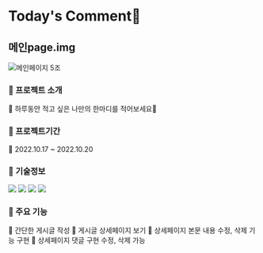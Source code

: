 # Today's Comment🧡

## 메인page.img

![메인페이지 5조](https://user-images.githubusercontent.com/100943412/196769663-4af3bd56-340f-4980-91ca-57262ba56c37.png)

### 📙 프로젝트 소개
📌 하루동안 적고 싶은 나만의 한마디를 적어보세요🧡

### 📅 프로젝트기간
📌 2022.10.17 ~ 2022.10.20

### 📙 기술정보
<img src="https://img.shields.io/badge/react-61DAFB?style=for-the-badge&logo=react&logoColor=black"> <img src="https://img.shields.io/badge/Redux-764ABC?style=for-the-badge&logo=redux&logoColor=white"> <img src="https://img.shields.io/badge/styled-components-DB7093?style=for-the-badge&logo=styled-components&logoColor=black"> <img src="https://img.shields.io/badge/Yarn-2C8EBB?style=for-the-badge&logo=YarnColor=white">

### 📙 주요 기능
📌 간단한 게시글 작성 </n>
📌 게시글 상세페이지 보기 </n>
📌 상세페이지 본문 내용 수정, 삭제 기능 구현 </n>
📌 상세페이지 댓글 구현 수정, 삭제 가능 </n>

